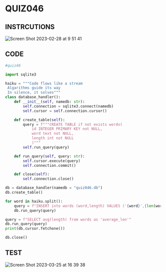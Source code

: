 # QUIZ046

## INSTRCUTIONS
![Screen Shot 2023-02-28 at 9 51 41](https://user-images.githubusercontent.com/111761417/221725407-b472efda-7537-47d9-a295-30210a4443e7.png)

## CODE
```.py
#quiz46

import sqlite3

haiku = """Code flows like a stream
 Algarithms guide its way
 In silence, it solves"""
class database_handler():
    def __init__(self, namedb: str):
        self.connection = sqlite3.connect(namedb)
        self.cursor = self.connection.cursor()

    def create_table(self):
        query = f"""CREATE TABLE if not exists words(
            id INTEGER PRIMARY KEY not NULL,
            word text not NULL,
            length int not NULL
            )"""
        self.run_query(query)

    def run_query(self, query: str):
        self.cursor.execute(query)
        self.connection.commit()

    def close(self):
        self.connection.close()

db = database_handler(namedb = "quiz046.db")
db.create_table()

for word in haiku.split():
    query = f"INSERT into words (word,length) VALUES ('{word}',{len(word)})"
    db.run_query(query)

query = f"SELECT avg(length) from words as 'average_len'"
db.run_query(query)
print(db.cursor.fetchone())

db.close()
```

## TEST

![Screen Shot 2023-03-25 at 16 39 38](https://user-images.githubusercontent.com/111761417/227704195-620276b8-9eff-48f9-931f-da714c416ee1.png)

